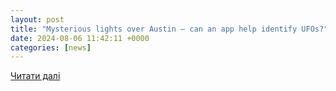 ```yaml
---
layout: post
title: "Mysterious lights over Austin — can an app help identify UFOs?"
date: 2024-08-06 11:42:11 +0000
categories: [news]
---
```


[Читати далі](https://www.kxan.com/news/science/mysterious-lights-over-austin-can-an-app-help-identify-ufos/)
